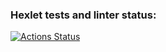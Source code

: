 ### Hexlet tests and linter status:
[![Actions Status](https://github.com/alexgreendev/python-project-83/workflows/hexlet-check/badge.svg)](https://github.com/alexgreendev/python-project-83/actions)